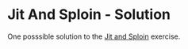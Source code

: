 # Jit And Sploin - Solution

One posssible solution to the [Jit and Sploin](https://github.com/ci-wdi-900/jit-and-sploin) exercise.
